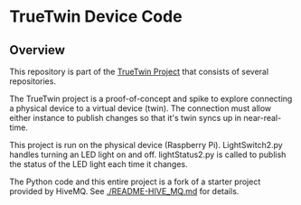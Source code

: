 # TrueTwin Device Code

## Overview
This repository is part of the [TrueTwin Project](https://github.com/stars/davidjmcclelland/lists/truetwin-project) that consists of several repositories.

The TrueTwin project is a proof-of-concept and spike to explore connecting a physical device to a virtual device (twin). The connection must allow either instance to publish changes so that it's twin syncs up in near-real-time.

This project is run on the physical device (Raspberry Pi). LightSwitch2.py handles turning an LED light on and off. lightStatus2.py is called to publish the status of the LED light each time it changes.

The Python code and this entire project is a fork of a starter project provided by HiveMQ. See [./README-HIVE_MQ.md](README-HIVE-MQ.md) for details.